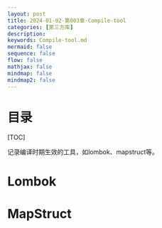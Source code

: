```yaml
---
layout: post
title: 2024-01-02-第003章-Compile-tool
categories: [第三方库]
description: 
keywords: Compile-tool.md
mermaid: false
sequence: false
flow: false
mathjax: false
mindmap: false
mindmap2: false
---
```

# 目录

[TOC]



记录编译时期生效的工具，如lombok、mapstruct等。



# Lombok



# MapStruct